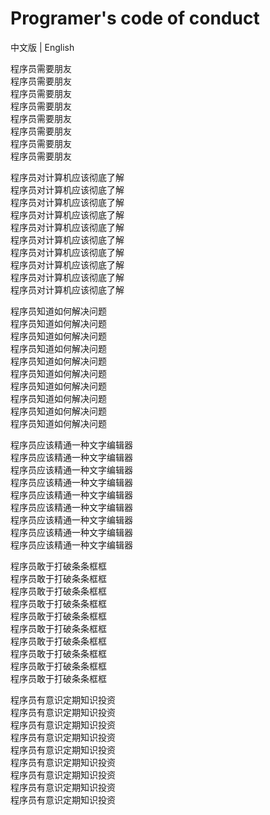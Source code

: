 # Programer's code of conduct

中文版 | English


程序员需要朋友  
程序员需要朋友  
程序员需要朋友  
程序员需要朋友  
程序员需要朋友  
程序员需要朋友  
程序员需要朋友  
程序员需要朋友  


程序员对计算机应该彻底了解  
程序员对计算机应该彻底了解  
程序员对计算机应该彻底了解  
程序员对计算机应该彻底了解  
程序员对计算机应该彻底了解  
程序员对计算机应该彻底了解  
程序员对计算机应该彻底了解  
程序员对计算机应该彻底了解  
程序员对计算机应该彻底了解  
程序员对计算机应该彻底了解  


程序员知道如何解决问题  
程序员知道如何解决问题  
程序员知道如何解决问题  
程序员知道如何解决问题  
程序员知道如何解决问题  
程序员知道如何解决问题  
程序员知道如何解决问题  
程序员知道如何解决问题  
程序员知道如何解决问题  
程序员知道如何解决问题  


程序员应该精通一种文字编辑器  
程序员应该精通一种文字编辑器  
程序员应该精通一种文字编辑器  
程序员应该精通一种文字编辑器  
程序员应该精通一种文字编辑器  
程序员应该精通一种文字编辑器  
程序员应该精通一种文字编辑器  
程序员应该精通一种文字编辑器  
程序员应该精通一种文字编辑器  


程序员敢于打破条条框框  
程序员敢于打破条条框框  
程序员敢于打破条条框框  
程序员敢于打破条条框框  
程序员敢于打破条条框框  
程序员敢于打破条条框框  
程序员敢于打破条条框框  
程序员敢于打破条条框框  
程序员敢于打破条条框框  
程序员敢于打破条条框框  


程序员有意识定期知识投资  
程序员有意识定期知识投资  
程序员有意识定期知识投资  
程序员有意识定期知识投资  
程序员有意识定期知识投资  
程序员有意识定期知识投资  
程序员有意识定期知识投资  
程序员有意识定期知识投资  
程序员有意识定期知识投资  
